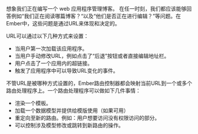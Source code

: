 想象我们正在编写一个 web 应用程序管理博客。 在任一时刻，我们都应该能够回答例如“我们正在阅读哪篇博客？“以及“他们是否正在进行编辑？”等问题。在Ember中，这些问题是通过URL来体现和决定的。

URL可以通过以下几种方式来设置：

* 当用户第一次加载该应用程序。
* 当用户手动修改URL，例如点击了“后退”按钮或者直接编辑地址栏。
* 用户点击了一个应用内的超链接。
* 触发了应用程序中可以导致URL变化的事件。

不管URL是被哪种方式设置的，Ember路由控制器都会映射当前URL到一个或多个路由处理程序上。一个路由处理程序可以做如下几件事情：

* 渲染一个模板。
* 加载一个数据模型并提供给模版使用（如果可用）
* 重定向至新的路由。例如：用户想要访问没有权限访问的部分。
* 可以控制涉及模型修改或跳转到新路由的操作。